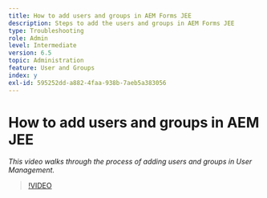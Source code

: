 ```yaml
---
title: How to add users and groups in AEM Forms JEE
description: Steps to add the users and groups in AEM Forms JEE
type: Troubleshooting
role: Admin
level: Intermediate
version: 6.5
topic: Administration
feature: User and Groups
index: y
exl-id: 595252dd-a882-4faa-938b-7aeb5a383056
---
```

# How to add users and groups in AEM JEE

*This video walks through the process of adding users and groups in User Management.*

>[!VIDEO](https://video.tv.adobe.com/v/335485?quality=12&learn=on)
